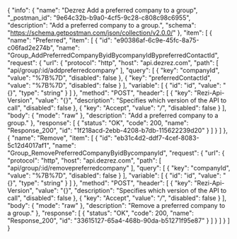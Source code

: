 {
  "info": {
    "name": "Dezrez Add a preferred company to a group",
    "_postman_id": "9e64c32b-b9a0-4cf5-9c28-c808c98c6955",
    "description": "Add a preferred company to a group.",
    "schema": "https://schema.getpostman.com/json/collection/v2.0.0/"
  },
  "item": [
    {
      "name": "Preferred",
      "item": [
        {
          "id": "e90386af-6c9e-45fc-8a75-c06fad2e274b",
          "name": "Group_AddPreferredCompanyByidBycompanyIdBypreferredContactId",
          "request": {
            "url": {
              "protocol": "http",
              "host": "api.dezrez.com",
              "path": [
                "api/group/:id/addpreferredcompany"
              ],
              "query": [
                {
                  "key": "companyId",
                  "value": "%7B%7D",
                  "disabled": false
                },
                {
                  "key": "preferredContactId",
                  "value": "%7B%7D",
                  "disabled": false
                }
              ],
              "variable": [
                {
                  "id": "id",
                  "value": "{}",
                  "type": "string"
                }
              ]
            },
            "method": "POST",
            "header": [
              {
                "key": "Rezi-Api-Version",
                "value": "{}",
                "description": "Specifies which version of the API to call",
                "disabled": false
              },
              {
                "key": "Accept",
                "value": "*/*",
                "disabled": false
              }
            ],
            "body": {
              "mode": "raw"
            },
            "description": "Add a preferred company to a group."
          },
          "response": [
            {
              "status": "OK",
              "code": 200,
              "name": "Response_200",
              "id": "1f218acd-2ebb-4208-b7db-115622239d20"
            }
          ]
        }
      ]
    },
    {
      "name": "Remove",
      "item": [
        {
          "id": "eb31c4d2-ddf7-4cef-8083-5c12d4017af1",
          "name": "Group_RemovePreferredCompanyByidBycompanyId",
          "request": {
            "url": {
              "protocol": "http",
              "host": "api.dezrez.com",
              "path": [
                "api/group/:id/removepreferredcompany"
              ],
              "query": [
                {
                  "key": "companyId",
                  "value": "%7B%7D",
                  "disabled": false
                }
              ],
              "variable": [
                {
                  "id": "id",
                  "value": "{}",
                  "type": "string"
                }
              ]
            },
            "method": "POST",
            "header": [
              {
                "key": "Rezi-Api-Version",
                "value": "{}",
                "description": "Specifies which version of the API to call",
                "disabled": false
              },
              {
                "key": "Accept",
                "value": "*/*",
                "disabled": false
              }
            ],
            "body": {
              "mode": "raw"
            },
            "description": "Remove a preferred company to a group."
          },
          "response": [
            {
              "status": "OK",
              "code": 200,
              "name": "Response_200",
              "id": "33615127-65a4-468b-90da-b51271f95e87"
            }
          ]
        }
      ]
    }
  ]
}
